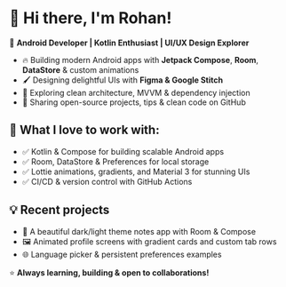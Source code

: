 # 👋 Hi there, I'm Rohan!

🎯 **Android Developer | Kotlin Enthusiast | UI/UX Design Explorer**

- 🔥 Building modern Android apps with **Jetpack Compose**, **Room**, **DataStore** & custom animations
- 🖌️ Designing delightful UIs with **Figma & Google Stitch**
- 💾 Exploring clean architecture, MVVM & dependency injection
- 🚀 Sharing open-source projects, tips & clean code on GitHub

## 🌟 What I love to work with:
- ✅ Kotlin & Compose for building scalable Android apps
- ✅ Room, DataStore & Preferences for local storage
- ✅ Lottie animations, gradients, and Material 3 for stunning UIs
- ✅ CI/CD & version control with GitHub Actions

## 💡 Recent projects
- 📱 A beautiful dark/light theme notes app with Room & Compose
- 🖼️ Animated profile screens with gradient cards and custom tab rows
- 🌐 Language picker & persistent preferences examples

⭐ **Always learning, building & open to collaborations!**
